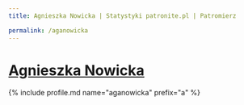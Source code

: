 ```yaml
---
title: Agnieszka Nowicka | Statystyki patronite.pl | Patromierz

permalink: /aganowicka
---
```


# [Agnieszka Nowicka](https://patronite.pl/aganowicka)

{% include profile.md name="aganowicka" prefix="a" %}

